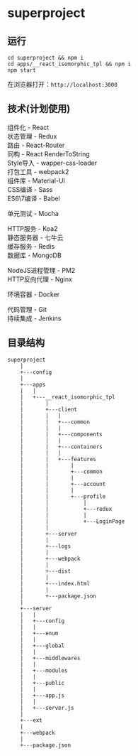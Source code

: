 # superproject

## 运行

```
cd superproject && npm i
cd apps/__react_isomorphic_tpl && npm i
npm start
```

在浏览器打开：```http://localhost:3000```

## 技术(计划使用)

组件化 - React <br>
状态管理 - Redux <br>
路由 - React-Router <br>
同构 - React RenderToString <br>
Style导入 - wapper-css-loader <br>
打包工具 - webpack2 <br>
组件库 - Material-UI <br>
CSS编译 - Sass <br>
ES6\7编译 - Babel <br>

单元测试 - Mocha <br>

HTTP服务 - Koa2 <br>
静态服务器 - 七牛云 <br>
缓存服务 - Redis <br>
数据库 - MongoDB <br>

NodeJS进程管理 - PM2 <br>
HTTP反向代理 - Nginx <br>

环境容器 - Docker <br>

代码管理 - Git <br>
持续集成 - Jenkins <br>

## 目录结构

```
superproject
	|
	+---config
	|
	+---apps
	|	|
	|	+---__react_isomorphic_tpl
	|		|
	|		+---client
	|		|   |
	|		|   +---common
	|		|   |
	|		|   +---components
	|		|   |
	|		|   +---containers
	|		|   |
	|		|   +---features
	|		|       |
	|		|       +---common
	|		|       |
	|		|       +---account
	|		|       |
	|		|       +---profile
	|		|           |
	|		|           +---redux
	|		|           |
	|		|           +---LoginPage
	|		|
	|		+---server
	|		|
	|		+---logs
	|		|
	|		+---webpack
	|		|
	|		+---dist
	|		|
	|		+---index.html
	|		|
	|		+---package.json
	|
	+---server
	|	|
	|	+---config
	|	|
	|	+---enum
	|	|
	|	+---global
	|	|
	|	+---middlewares
	|	|
	|	+---modules
	|	|
	|	+---public
	|	|
	|	+---app.js
	|	|
	|	+---server.js
	|
	+---ext
	|
	+---webpack
	|
	+---package.json

```